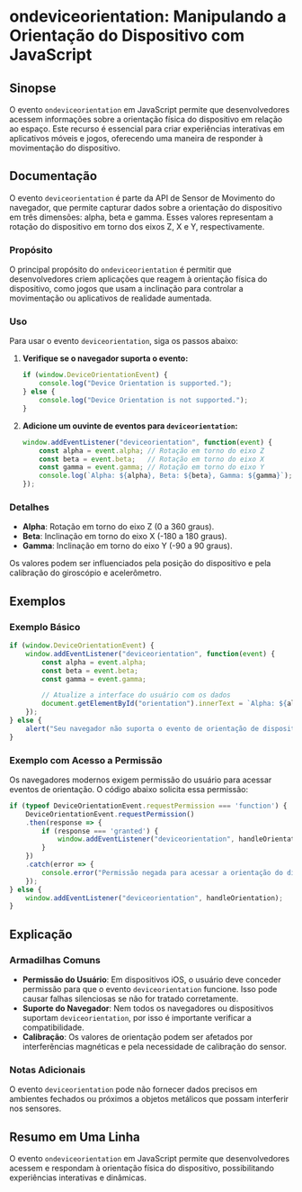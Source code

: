 <!--
Meta Description: # ondeviceorientation: Manipulando a Orientação do Dispositivo com JavaScript ## Sinopse O evento `ondeviceorientation` em JavaScript permite que dese...
Meta Keywords: dispositivo, deviceorientation, alpha, beta, gamma
-->

# ondeviceorientation: Manipulando a Orientação do Dispositivo com JavaScript

## Sinopse
O evento `ondeviceorientation` em JavaScript permite que desenvolvedores acessem informações sobre a orientação física do dispositivo em relação ao espaço. Este recurso é essencial para criar experiências interativas em aplicativos móveis e jogos, oferecendo uma maneira de responder à movimentação do dispositivo.

## Documentação
O evento `deviceorientation` é parte da API de Sensor de Movimento do navegador, que permite capturar dados sobre a orientação do dispositivo em três dimensões: alpha, beta e gamma. Esses valores representam a rotação do dispositivo em torno dos eixos Z, X e Y, respectivamente.

### Propósito
O principal propósito do `ondeviceorientation` é permitir que desenvolvedores criem aplicações que reagem à orientação física do dispositivo, como jogos que usam a inclinação para controlar a movimentação ou aplicativos de realidade aumentada.

### Uso
Para usar o evento `deviceorientation`, siga os passos abaixo:

1. **Verifique se o navegador suporta o evento:**
   ```javascript
   if (window.DeviceOrientationEvent) {
       console.log("Device Orientation is supported.");
   } else {
       console.log("Device Orientation is not supported.");
   }
   ```

2. **Adicione um ouvinte de eventos para `deviceorientation`:**
   ```javascript
   window.addEventListener("deviceorientation", function(event) {
       const alpha = event.alpha; // Rotação em torno do eixo Z
       const beta = event.beta;   // Rotação em torno do eixo X
       const gamma = event.gamma; // Rotação em torno do eixo Y
       console.log(`Alpha: ${alpha}, Beta: ${beta}, Gamma: ${gamma}`);
   });
   ```

### Detalhes
- **Alpha**: Rotação em torno do eixo Z (0 a 360 graus).
- **Beta**: Inclinação em torno do eixo X (-180 a 180 graus).
- **Gamma**: Inclinação em torno do eixo Y (-90 a 90 graus).

Os valores podem ser influenciados pela posição do dispositivo e pela calibração do giroscópio e acelerômetro.

## Exemplos
### Exemplo Básico
```javascript
if (window.DeviceOrientationEvent) {
    window.addEventListener("deviceorientation", function(event) {
        const alpha = event.alpha;
        const beta = event.beta;
        const gamma = event.gamma;

        // Atualize a interface do usuário com os dados
        document.getElementById("orientation").innerText = `Alpha: ${alpha}, Beta: ${beta}, Gamma: ${gamma}`;
    });
} else {
    alert("Seu navegador não suporta o evento de orientação de dispositivo.");
}
```

### Exemplo com Acesso a Permissão
Os navegadores modernos exigem permissão do usuário para acessar eventos de orientação. O código abaixo solicita essa permissão:
```javascript
if (typeof DeviceOrientationEvent.requestPermission === 'function') {
    DeviceOrientationEvent.requestPermission()
    .then(response => {
        if (response === 'granted') {
            window.addEventListener("deviceorientation", handleOrientation);
        }
    })
    .catch(error => {
        console.error("Permissão negada para acessar a orientação do dispositivo:", error);
    });
} else {
    window.addEventListener("deviceorientation", handleOrientation);
}
```

## Explicação
### Armadilhas Comuns
- **Permissão do Usuário**: Em dispositivos iOS, o usuário deve conceder permissão para que o evento `deviceorientation` funcione. Isso pode causar falhas silenciosas se não for tratado corretamente.
- **Suporte do Navegador**: Nem todos os navegadores ou dispositivos suportam `deviceorientation`, por isso é importante verificar a compatibilidade.
- **Calibração**: Os valores de orientação podem ser afetados por interferências magnéticas e pela necessidade de calibração do sensor.

### Notas Adicionais
O evento `deviceorientation` pode não fornecer dados precisos em ambientes fechados ou próximos a objetos metálicos que possam interferir nos sensores.

## Resumo em Uma Linha
O evento `ondeviceorientation` em JavaScript permite que desenvolvedores acessem e respondam à orientação física do dispositivo, possibilitando experiências interativas e dinâmicas.
